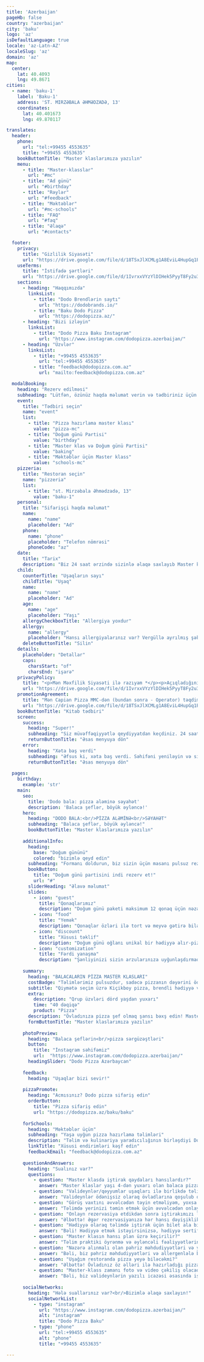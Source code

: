 ```yaml
---
title: 'Azerbaijan'
pageHb: false
country: "azerbaijan"
city: 'baku'
logo: 'az'
isDefaultLanguage: true
locale: 'az-Latn-AZ'
localeSlug: 'az'
domain: 'az'
map:
  center:
    lat: 40.4093
    lng: 49.8671
cities:
  - name: 'baku-1'
    label: 'Baku-1'
    address: 'ST. MIRZƏBALA ƏHMƏDZADƏ, 13'
    coordinates:
      lat: 40.401673
      lng: 49.870117

translates:
  header:
    phone:
      url: "tel:+99455 4553635"
      title: "+99455 4553635"
    bookButtonTitle: "Master klaslarımıza yazılın"
    menu:
      - title: "Master-klasslar"
        url: "#mc"
      - title: "Ad günü"
        url: "#birthday"
      - title: "Rəylər"
        url: "#feedback"
      - title: "Məktəblər"
        url: "#mc-schools"
      - title: "FAQ"
        url: "#faq"
      - title: "Əlaqə"
        url: "#contacts"    

  footer:
    privacy:
      title: "Gizlilik Siyasəti"
      url: "https://drive.google.com/file/d/18TSxJlXCMLg1A8EviL4HupGq1PynT_4s/view"
    useTerms:
      title: "İstifadə şərtləri"
      url: "https://drive.google.com/file/d/1IvrxxVYzYlDIHek5PyyT8Fy2u3N1nBP-/view "
    sections:
      - heading: "Haqqımızda"
        linksList:
          - title: "Dodo Brendlərin saytı"
            url: "https://dodobrands.io/"
          - title: "Baku Dodo Pizza"
            url: "https://dodopizza.az/"
      - heading: "Bizi izləyin"
        linksList:
          - title: "Dodo Pizza Baku Instagram"
            url: "https://www.instagram.com/dodopizza.azerbaijan/"
      - heading: "Üzvlər"
        linksList:
          - title: "+99455 4553635"
            url: "tel:+99455 4553635"
          - title: "feedback@dodopizza.com.az"
            url: "mailto:feedback@dodopizza.com.az"

  modalBooking:
    heading: "Rezerv edilməsi"
    subheading: "Lütfən, özünüz haqda məlumat verin və tədbiriniz üçün uyğun tarix seçin."
    event:
      title: "Tədbiri seçin"
      name: "event"
      list:
        - title: "Pizza hazırlama master klası"
          value: "pizza-mc"
        - title: "Doğum günü Partisi"
          value: "birthday"
        - title: "Master klas və Doğum günü Partisi"
          value: "baking"
        - title: "Məktəblər üçün Master klass"
          value: "schools-mc"
    pizzeria:
      title: "Restoran seçin"
      name: "pizzeria"
      list:
        - title: "st. Mirzəbala Əhmədzadə, 13"
          value: "baku-1"
    personal:
      title: "Sifarişçi haqda məlumat"
      name:
        name: "name"
        placeholder: "Ad"
      phone:
        name: "phone"
        placeholder: "Telefon nömrəsi"
        phoneCode: "az"
    date:
      title: "Tarix"
      description: "Biz 24 saat ərzində sizinlə əlaqə saxlayıb Master klasın tarixi və vaxtını birlikdə müəyyən edəcəyik"
    child:
      counterTitle: "Uşaqların sayı"
      childTitle: "Uşaq"
      name:
        name: "name"
        placeholder: "Ad"
      age:
        name: "age"
        placeholder: "Yaşı"
      allergyCheckboxTitle: "Allergiya yoxdur"
      allergy:
        name: "allergy"
        placeholder: "Hansı allergiyalarınız var? Vergüllə ayrılmış şəkildə yazın"
      deleteButtonTitle: "Silin"
    details:
      placeholder: "Detallar"
      caps:
        charsStart: "of"
        charsEnd: "işarə"
    privacyPolicy:
      title: "<p>Mən Məxfilik Siyasəti ilə razıyam *</p><p>Açıqladığınız şəxsi məlumatlar Capian Pizza MMC (bundan sonra - Operator) və Məxfilik Qaydalarına uyğun olaraq Operator tərəfindən cəlb edilmiş digər üçüncü şəxslər tərəfindən emal edilə bilər (toplanması, sistemləşdirilməsi, yığılması, saxlanması, təkmilləşdirilməsi, dəyişdirilməsi, istifadəsi, anonimləşdirilməsi, məhv edilməsi, ötürülməsi). </p>"
      url: "https://drive.google.com/file/d/1IvrxxVYzYlDIHek5PyyT8Fy2u3N1nBP-/view"
    promotionAgreement:
      title: "Mən Capian Pizza MMC-dən (bundan sonra - Operator) təqdimat və məlumat xarakterli kommunikasiyalar almağa razıyam (SMS, puş, e-mail və s.)"
      url: "https://drive.google.com/file/d/18TSxJlXCMLg1A8EviL4HupGq1PynT_4s/view"
    bookButtonTitle: "Kitab tədbiri"
    screen:
      success:
        heading: "Super!"
        subheading: "Siz müvəffəqiyyətlə qeydiyyatdan keçdiniz. 24 saat ərzində sizinlə əlaqə saxlayıb Master klasın tarixi və vaxtını birlikdə müəyyən edəcəyik"
        returnButtonTitle: "Əsas menyuya dön"
      error:
        heading: "Xəta baş verdi"
        subheading: "Əfsus ki, xəta baş verdi. Səhifəni yeniləyin və sifariş formasını yenidən doldurun"
        returnButtonTitle: "Əsas menyuya dön"
            
  pages:
    birthday:
      example: 'str'
    main:
      seo:
        title: 'Dodo bala: pi̇zza aləmi̇nə səyahət'
        description: 'Balaca şeflər, böyük əyləncə!'
      hero:
        heading: "DODO BALA:<br/>PİZZA ALƏMİNƏ<br/>SƏYAHƏT"
        subheading: "Balaca şeflər, böyük əyləncə!"
        bookButtonTitle: "Master klaslarımıza yazılın"
    
      additionalInfo:
        heading:
          base: "Doğum gününü"
          colored: "bizimlə qeyd edin"
        subheading: "Formanı doldurun, biz sizin üçün masanı pulsuz rezerv edək"
        bookButton:
          title: "Doğum günü partisini indi rezerv et!"
          url: "#"
        sliderHeading: "Əlavə məlumat"
        slides:
          - icon: "guest"
            title: "Qonaqlarımız"
            description: "Doğum günü paketi maksimum 12 qonaq üçün nəzərdə tutulub. Böyüklər övladlarına qoşula, birlikdə pizza hazırlaya, ehtiyac olanda balaca şeflərə kömək edə bilərlər"
          - icon: "food"
            title: "Yemək"
            description: "Qonaqlar özləri ilə tort və meyvə gətirə bilərlər. Digər yeməkləri saytımız və mobil tətbiq vasitəsilə sifariş edə bilərsiniz"
          - icon: "discount"
            title: "Xüsusi təklif"
            description: "Doğum günü oğlanı unikal bir hədiyyə alır-pizza hazırlamaq üçün pulsuz master-klass"
          - icon: "customization"
            title: "Fərdi yanaşma"
            description: "Şənliyinizi sizin arzularınıza uyğunlaşdırmaqdan məmnun olarıq. Bunun üçün, lütfən, bizimlə əlaqə saxlayın və birlikdə övladınız üçün unudulmaz Doğum günü şənliyi təşkil edək"
    
      summary:
        heading: "BALACALARIN PİZZA MASTER KLASLARI"
        costBadge: "Təlimlərimiz pulsuzdur, sadəcə pizzanın dəyərini ödəyirsiniz"
        subtitle: "Qiymətə seçim üzrə Kiçikboy pizza, brendli hədiyyə və pizza şef diplomu daxildir"
        extra:
          description: "Qrup üzvləri dörd yaşdan yuxarı"
          time: "40 dəqiqə"
          product: "Pizza"
        description: "Övladınıza pizza şef olmaq şansı bəxş edin! Master klasda onlar xəmir yayacaq, əlavələr seçəcək və əsl şah əsəri yaradacaqlar. Bizim peşəkar ustalarımız övladınıza böyük ekskursiya, unudulmaz pizza təcrübəsi və fərdi təlim keçəcəklər."
        formButtonTitle: "Master klaslarımıza yazılın"
    
      photoPreview:
        heading: "Balaca şeflərin<br/>pizza sərgüzəştləri"
        button: 
          title: "İnstaqram səhifəmiz"
          url:  "https://www.instagram.com/dodopizza.azerbaijan/"
        headingSlider: "Dodo Pizza Azərbaycan"
    
      feedback:
        heading: "Uşaqlar bizi sevir!"
    
      pizzaPromote:
        heading: "Acmısınız? Dodo pizza sifariş edin"
        orderButton:
          title: "Pizza sifariş edin"
          url: "https://dodopizza.az/baku/baku"
    
      forSchools:
        heading: "Məktəblər üçün"
        subheading: "Yaşa uyğun pizza hazırlama təlimləri"
        description: "Təlim və kulinariya yaradıcılığının birləşdiyi Dodo Pizzaya xoş gəlmisiniz! Bizim təlim proqramımız pizza hazırlama üzrə master klas ilə praktiki təcrübə təklif edir. Təşkilati məsələlər və qiymətləri müzakirə etmək üçün bizimlə əlaqə saxlayın və ya sorğu göndərin, biz sizinlə mütləq əlaqə saxlayacağıq"
        linkTitle: "Xüsusi endirimləri kəşf edin"
        feedbackEmail: "feedback@dodopizza.com.az"
    
      questionAndAnswers:
        heading: "Sualınız var?"
        questions:
          - question: "Master klasda iştirak qaydaları hansılardır?"
            answer: "Master klaslar yaşı 4-dən yuxarı olan balaca pizzamenlər üçün idealdır. Təlim 40 dəqiqə davam edir. Təlimdə fərdi yanaşma və interaktiv atmosferi təmin etmək üçün biz kiçik qruplarla (4-5 uşaq) məhdudlaşırıq."
          - question: "Valideynlər/qəyyumlar uşaqları ilə birlikdə təlimdə iştirak edə bilərlərmi?"
            answer: "Valideynlər ödənişsiz olaraq övladlarına qoşulub onlarla birgə pizza hazırlama prosesində iştirak edə, lazım olanda kömək əli uzada bilər. Əgər böyüklər öz pizzalarını hazırlamaq istəyirlərsə,iştirak haqqı eyni olacaq - hazırlanan pizzanın qiyməti."
          - question: "Görüş vaxtını əvvəlcədən təyin etməliyəm, yoxsa elə həmin gün gələ bilərəm?"
            answer: "Təlimdə yerinizi təmin etmək üçün əvvəlcədən onlayn rezervasiya etməyi tövsiyə edirik. Eyni gündə iştirak imkanı cari günə müəyyən edilmiş qrupda uşaqların sayından asılıdır."
          - question: "Onlayn rezervasiya etdikdən sonra iştirakımızı ləğv edə və ya yenidən planlaşdıra bilərəmmi?"
            answer: "Əlbəttə! Əgər rezervasiyanıza hər hansı dəyişiklik etmək lazımdırsa, support@dodoacademy.az e-poçtu, WhatsApp və ya +99455 4553635 nömrəsi ilə əlaqə saxlayın. Rezervasiya təlimin başlamasına ən geci 24 saat qalmış dəyişdirilə bilər."
          - question: "Hədiyyə olaraq təlimdə iştirak üçün bilet ala bilərəmmi?"
            answer: "Bəli! Hədiyyə etmək istəyirsinizsə, hədiyyə sertifikatı ala bilərsiniz."
          - question: "Master klasın hansı plan üzrə keçirilir?"
            answer: "Təlim praktiki öyrənmə və əyləncəli fəaliyyətlərin qarışığı - sintezidir. Pizza hazırlamaq dərslərində balaca aşpazlar A-dan Z-dək bütün prosesləri, o cümlədən xəmir yayma və ona lazımi farma vermə, əlavələri seçmə və onları düzğün qayda və ardıcıllıqla xəmirin üzərinə düzmə, sobaya yerləşdirmə, sobadan çıxarıb qutuya yerləşdirmə, dilimləmə, rtçirlər – hər addım kulinariya macərasıdır. İştirakçılar təcrübəli təlimatçılarımızın rəhbərliyi altında təhlükəsiz yemək alətlərindən istifadə edirlər."
          - question: "Nəzərə alınmalı olan pəhriz məhdudiyyətləri və ya allergik təhlükə varmı?"
            answer: "Bəli, biz pəhriz məhdudiyyətləri və allergenlələ bağlı məlumat toplayırıq. Zəhmət olmasa, qeydiyyat zamanı uşağınızın qida allergiyası və ya pəhriz məhdudiyyətləri barədə bizə məlumat verin. Uşağınızın təhlükəsizliyi və təlimdən həzz alması bizim əsas prioritetlərimizdir. Onların bizimlə keçirdiyi vaxt yaddaqalan və stresssiz olması ən ümdə vəzifəmizdir. Nəzərə alın ki, valideyn və ya uşaqda respirator xəstəliklərin əlamətləri varsa, nə valideyn, nə də uşaq təlimdə iştirak edə bilməz. "
          - question: "Uşağım restoranda pizza yeyə biləcəkmi?"
            answer: "Əlbəttə! Övladınız öz əlləri ilə hazırladığı pizzanı dadmaq, valideynlərinə daddırmaq imkanı olacaq. Bu dadlı və sağlam təcrübədir!"
          - question: "Master-klass zamanı foto və video çəkiliş olacaqmı?"
            answer: "Bəli, biz valideynlərin yazılı icazəsi əsasında iştirakçıların pizza hazırlama macəralarını çəkəcəyik! Görüntülər seansdan bir neçə saat ərzində təhlükəsiz WhatsApp linki vasitəsilə valideynlərlə paylaşılacaq. Bu xidmət üçün əlavə ödəniş tələb olunmur. Əgər uşağınızın lentə alınmasını istəməsəniz bu haqda menecerə söyləyin. Övladınızın məxfiliyi və sizin rahatlığınız bizim üçün vacibdir!"
    
      socialNetworks:
        heading: "Hələ suallarınız var?<br/>Bizimlə əlaqə saxlayın!"
        socialNetworkList:
          - type: "instagram"
            url: "https://www.instagram.com/dodopizza.azerbaijan/"
            alt: "instagram"
            title: "Dodo Pizza Baku"
          - type: "phone"
            url: "tel:+99455 4553635"
            alt: "phone"
            title: "+99455 4553635"

---
```

